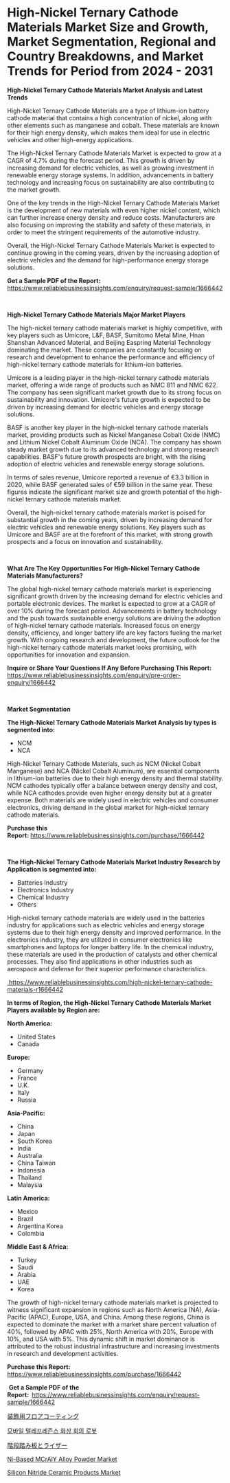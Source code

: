 <p><h1>High-Nickel Ternary Cathode Materials Market Size and Growth, Market Segmentation, Regional and Country Breakdowns, and Market Trends for Period from 2024 -  2031</h1></p><p><strong>High-Nickel Ternary Cathode Materials Market Analysis and Latest Trends</strong></p>
<p><p>High-Nickel Ternary Cathode Materials are a type of lithium-ion battery cathode material that contains a high concentration of nickel, along with other elements such as manganese and cobalt. These materials are known for their high energy density, which makes them ideal for use in electric vehicles and other high-energy applications.</p><p>The High-Nickel Ternary Cathode Materials Market is expected to grow at a CAGR of 4.7% during the forecast period. This growth is driven by increasing demand for electric vehicles, as well as growing investment in renewable energy storage systems. In addition, advancements in battery technology and increasing focus on sustainability are also contributing to the market growth.</p><p>One of the key trends in the High-Nickel Ternary Cathode Materials Market is the development of new materials with even higher nickel content, which can further increase energy density and reduce costs. Manufacturers are also focusing on improving the stability and safety of these materials, in order to meet the stringent requirements of the automotive industry.</p><p>Overall, the High-Nickel Ternary Cathode Materials Market is expected to continue growing in the coming years, driven by the increasing adoption of electric vehicles and the demand for high-performance energy storage solutions.</p></p>
<p><strong>Get a Sample PDF of the Report:&nbsp;</strong> <a href="https://www.reliablebusinessinsights.com/enquiry/request-sample/1666442">https://www.reliablebusinessinsights.com/enquiry/request-sample/1666442</a></p>
<p>&nbsp;</p>
<p><strong>High-Nickel Ternary Cathode Materials Major Market Players</strong></p>
<p><p>The high-nickel ternary cathode materials market is highly competitive, with key players such as Umicore, L&F, BASF, Sumitomo Metal Mine, Hnan Shanshan Advanced Material, and Beijing Easpring Material Technology dominating the market. These companies are constantly focusing on research and development to enhance the performance and efficiency of high-nickel ternary cathode materials for lithium-ion batteries.</p><p>Umicore is a leading player in the high-nickel ternary cathode materials market, offering a wide range of products such as NMC 811 and NMC 622. The company has seen significant market growth due to its strong focus on sustainability and innovation. Umicore's future growth is expected to be driven by increasing demand for electric vehicles and energy storage solutions.</p><p>BASF is another key player in the high-nickel ternary cathode materials market, providing products such as Nickel Manganese Cobalt Oxide (NMC) and Lithium Nickel Cobalt Aluminum Oxide (NCA). The company has shown steady market growth due to its advanced technology and strong research capabilities. BASF's future growth prospects are bright, with the rising adoption of electric vehicles and renewable energy storage solutions.</p><p>In terms of sales revenue, Umicore reported a revenue of €3.3 billion in 2020, while BASF generated sales of €59 billion in the same year. These figures indicate the significant market size and growth potential of the high-nickel ternary cathode materials market.</p><p>Overall, the high-nickel ternary cathode materials market is poised for substantial growth in the coming years, driven by increasing demand for electric vehicles and renewable energy solutions. Key players such as Umicore and BASF are at the forefront of this market, with strong growth prospects and a focus on innovation and sustainability.</p></p>
<p>&nbsp;</p>
<p><strong>What Are The Key Opportunities For High-Nickel Ternary Cathode Materials Manufacturers?</strong></p>
<p><p>The global high-nickel ternary cathode materials market is experiencing significant growth driven by the increasing demand for electric vehicles and portable electronic devices. The market is expected to grow at a CAGR of over 10% during the forecast period. Advancements in battery technology and the push towards sustainable energy solutions are driving the adoption of high-nickel ternary cathode materials. Increased focus on energy density, efficiency, and longer battery life are key factors fueling the market growth. With ongoing research and development, the future outlook for the high-nickel ternary cathode materials market looks promising, with opportunities for innovation and expansion.</p></p>
<p><strong>Inquire or Share Your Questions If Any Before Purchasing This Report:</strong> <a href="https://www.reliablebusinessinsights.com/enquiry/pre-order-enquiry/1666442">https://www.reliablebusinessinsights.com/enquiry/pre-order-enquiry/1666442</a></p>
<p>&nbsp;</p>
<p><strong>Market Segmentation</strong></p>
<p><strong>The High-Nickel Ternary Cathode Materials Market Analysis by types is segmented into:</strong></p>
<p><ul><li>NCM</li><li>NCA</li></ul></p>
<p><p>High-Nickel Ternary Cathode Materials, such as NCM (Nickel Cobalt Manganese) and NCA (Nickel Cobalt Aluminum), are essential components in lithium-ion batteries due to their high energy density and thermal stability. NCM cathodes typically offer a balance between energy density and cost, while NCA cathodes provide even higher energy density but at a greater expense. Both materials are widely used in electric vehicles and consumer electronics, driving demand in the global market for high-nickel ternary cathode materials.</p></p>
<p><strong>Purchase this Report:&nbsp;</strong><a href="https://www.reliablebusinessinsights.com/purchase/1666442">https://www.reliablebusinessinsights.com/purchase/1666442</a></p>
<p>&nbsp;</p>
<p><strong>The High-Nickel Ternary Cathode Materials Market Industry Research by Application is segmented into:</strong></p>
<p><ul><li>Batteries Industry</li><li>Electronics Industry</li><li>Chemical Industry</li><li>Others</li></ul></p>
<p><p>High-nickel ternary cathode materials are widely used in the batteries industry for applications such as electric vehicles and energy storage systems due to their high energy density and improved performance. In the electronics industry, they are utilized in consumer electronics like smartphones and laptops for longer battery life. In the chemical industry, these materials are used in the production of catalysts and other chemical processes. They also find applications in other industries such as aerospace and defense for their superior performance characteristics.</p></p>
<p><a href="https://www.reliablebusinessinsights.com/high-nickel-ternary-cathode-materials-r1666442">&nbsp;https://www.reliablebusinessinsights.com/high-nickel-ternary-cathode-materials-r1666442</a></p>
<p><strong>In terms of Region, the High-Nickel Ternary Cathode Materials Market Players available by Region are:</strong></p>
<p>
    <p> <strong> North America: </strong>
        <ul>
            <li>United States</li>
            <li>Canada</li>
        </ul>
        </p> 
    <p> <strong> Europe: </strong>
        <ul>
            <li>Germany</li>
            <li>France</li>
            <li>U.K.</li>
            <li>Italy</li>
            <li>Russia</li>
        </ul>
        </p> 
    <p> <strong> Asia-Pacific: </strong>
        <ul>
            <li>China</li>
            <li>Japan</li>
            <li>South Korea</li>
            <li>India</li>
            <li>Australia</li>
            <li>China Taiwan</li>
            <li>Indonesia</li>
            <li>Thailand</li>
            <li>Malaysia</li>
        </ul>
        </p> 
    <p> <strong> Latin America: </strong>
        <ul>
            <li>Mexico</li>
            <li>Brazil</li>
            <li>Argentina Korea</li>
            <li>Colombia</li>
        </ul>
        </p> 
    <p> <strong> Middle East & Africa: </strong>
        <ul>
            <li>Turkey</li>
            <li>Saudi</li>
            <li>Arabia</li>
            <li>UAE</li>
            <li>Korea</li>
        </ul>
    </p>
    </p>
<p><p>The growth of high-nickel ternary cathode materials market is projected to witness significant expansion in regions such as North America (NA), Asia-Pacific (APAC), Europe, USA, and China. Among these regions, China is expected to dominate the market with a market share percent valuation of 40%, followed by APAC with 25%, North America with 20%, Europe with 10%, and USA with 5%. This dynamic shift in market dominance is attributed to the robust industrial infrastructure and increasing investments in research and development activities.</p></p>
<p><strong>Purchase this Report: </strong><a href="https://www.reliablebusinessinsights.com/purchase/1666442">https://www.reliablebusinessinsights.com/purchase/1666442</a></p>
<p>&nbsp;<strong>Get a Sample PDF of the Report:&nbsp;&nbsp;</strong><a href="https://www.reliablebusinessinsights.com/enquiry/request-sample/1666442">https://www.reliablebusinessinsights.com/enquiry/request-sample/1666442</a></p>
<p><strong></strong></p>
<p><p><a href="https://github.com/Alenaieme/Market-Research-Report-List-1/blob/main/3611243136599.md">装飾用フロアコーティング</a></p><p><a href="https://github.com/GabrielBlanda5656/Market-Research-Report-List-2/blob/main/2775503142131.md">모바일 텔레프레즌스 화상 회의 로봇</a></p><p><a href="https://github.com/AhmadMann1950/Market-Research-Report-List-1/blob/main/3238347136600.md">階段踏み板とライザー</a></p><p><a href="https://github.com/mahnoor2003/Market-Research-Report-List-5/blob/main/ni-based-mcraly-alloy-powder-market.md">Ni-Based MCrAlY Alloy Powder Market</a></p><p><a href="https://github.com/BryceTownsendr/Market-Research-Report-List-5/blob/main/silicon-nitride-ceramic-products-market.md">Silicon Nitride Ceramic Products Market</a></p></p>
